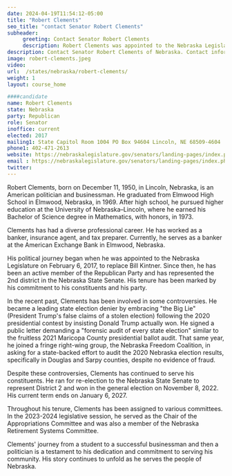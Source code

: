 ```yaml
---
date: 2024-04-19T11:54:12-05:00
title: "Robert Clements"
seo_title: "contact Senator Robert Clements"
subheader:
     greeting: Contact Senator Robert Clements
     description: Robert Clements was appointed to the Nebraska Legislature on February 6, 2017, to replace Bill Kintner. Since then, he has been an active member of the Republican Party and has represented the 2nd district in the Nebraska State Senate.
description: Contact Senator Robert Clements of Nebraska. Contact information for Robert Clements includes email address, phone number, and mailing address.
image: robert-clements.jpeg
video:
url:  /states/nebraska/robert-clements/
weight: 1
layout: course_home

####candidate
name: Robert Clements
state: Nebraska
party: Republican
role: Senator
inoffice: current
elected: 2017
mailing1: State Capitol Room 1004 PO Box 94604 Lincoln, NE 68509-4604
phone1: 402-471-2613
website: https://nebraskalegislature.gov/senators/landing-pages/index.php?District=2/
email : https://nebraskalegislature.gov/senators/landing-pages/index.php?District=2/
twitter:
---
```


Robert Clements, born on December 11, 1950, in Lincoln, Nebraska, is an American politician and businessman. He graduated from Elmwood High School in Elmwood, Nebraska, in 1969. After high school, he pursued higher education at the University of Nebraska–Lincoln, where he earned his Bachelor of Science degree in Mathematics, with honors, in 1973.

Clements has had a diverse professional career. He has worked as a banker, insurance agent, and tax preparer. Currently, he serves as a banker at the American Exchange Bank in Elmwood, Nebraska.

His political journey began when he was appointed to the Nebraska Legislature on February 6, 2017, to replace Bill Kintner. Since then, he has been an active member of the Republican Party and has represented the 2nd district in the Nebraska State Senate. His tenure has been marked by his commitment to his constituents and his party.

In the recent past, Clements has been involved in some controversies. He became a leading state election denier by embracing "the Big Lie" (President Trump's false claims of a stolen election) following the 2020 presidential contest by insisting Donald Trump actually won. He signed a public letter demanding a "forensic audit of every state election" similar to the fruitless 2021 Maricopa County presidential ballot audit. That same year, he joined a fringe right-wing group, the Nebraska Freedom Coalition, in asking for a state-backed effort to audit the 2020 Nebraska election results, specifically in Douglas and Sarpy counties, despite no evidence of fraud.

Despite these controversies, Clements has continued to serve his constituents. He ran for re-election to the Nebraska State Senate to represent District 2 and won in the general election on November 8, 2022. His current term ends on January 6, 2027.

Throughout his tenure, Clements has been assigned to various committees. In the 2023-2024 legislative session, he served as the Chair of the Appropriations Committee and was also a member of the Nebraska Retirement Systems Committee.

Clements' journey from a student to a successful businessman and then a politician is a testament to his dedication and commitment to serving his community. His story continues to unfold as he serves the people of Nebraska.
